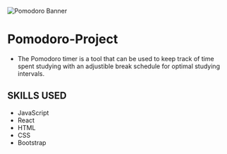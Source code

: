 ![Pomodoro Banner](https://user-images.githubusercontent.com/79054830/137161820-35478500-011a-44ee-8835-c7a84452b88b.jpeg)

#
# Pomodoro-Project
* The Pomodoro timer is a tool that can be used to keep track of time spent studying with an adjustible break schedule for optimal studying intervals.

## SKILLS USED 
* JavaScript
* React
* HTML
* CSS
* Bootstrap

